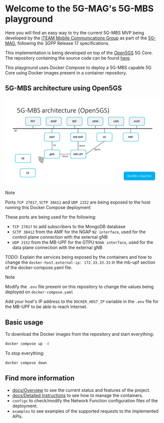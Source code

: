 # Welcome to the 5G-MAG's 5G-MBS playground

Here you will find an easy way to try the current 5G-MBS MVP being developed by the [iTEAM Mobile Communications Group](https://github.com/iTEAM-MCG) as part of the [5G-MAG](https://github.com/5G-MAG), following the 3GPP Release 17 specifications.

This implementation is being developed on top of the [Open5GS](https://github.com/open5gs/open5gs) 5G Core. The repository containing the source code can be found [here](https://github.com/5G-MAG/open5gs/tree/upv-mbs).

This playground uses Docker Compose to deploy a 5G-MBS capable 5G Core using Docker images present in a container repository.

## 5G-MBS architecture using Open5GS

![5G-MBS architecture using Open5GS](images/5G-MBS_5G_Core.png)

> [!NOTE]
> Ports `TCP 27017`, `SCTP 38412` and `UDP 2152` are being exposed to the host running this Docker Compose deployment

These ports are being used for the following:
- `TCP 27017` to add subscribers to the MongoDB database
- `SCTP 38412` from the AMF for the NGAP `N2 interface`, used for the control plane connection with the external gNB
- `UDP 2152` from the MB-UPF for the GTPU `N3mb interface`, used for the data plane connection with the external gNB

TODO: Explain the services being exposed by the containers and how to change the `docker-host.external-ip: 172.33.33.33` in the mb-upf section of the docker-compose.yaml file.

> [!NOTE]
> Modify the `.env` file present on this repository to change the values being deployed on `docker-compose.yaml`

Add your host's IP address to the `DOCKER_HOST_IP` variable in the `.env` file for the MB-UPF to be able to reach Internet.

## Basic usage

To download the Docker images from the repository and start everything:

```bash
docker compose up -d
```

To stop everything:

```bash
docker compose down
```

## Find more information

- [docs/Overview](docs/Overview.md) to see the current status and features of the project.
- [docs/Detailed Instructions](docs/Detailed-Instructions.md) to see how to manage the containers.
- `configs` to check/modify the Network Function configuration files of the deployment.
- `examples` to see examples of the supported requests to the implemented APIs.

